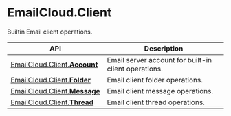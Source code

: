 # EmailCloud.Client
Builtin Email client operations.             

API | Description
--- | -----------
[EmailCloud.Client.**Account**](ClientAccountApi_list.md) | Email server account for built-in client operations.             
[EmailCloud.Client.**Folder**](ClientFolderApi_list.md) | Email client folder operations.             
[EmailCloud.Client.**Message**](ClientMessageApi_list.md) | Email client message operations.             
[EmailCloud.Client.**Thread**](ClientThreadApi_list.md) | Email client thread operations.             
